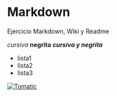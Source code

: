 # Markdown
Ejercicio Markdown, Wiki y Readme

*cursiva*
**negrita**
***cursiva y negrita***

* lista1
* lista2
* lista3

[![Tomatic](https://pbs.twimg.com/profile_images/649256113783836672/r30IvLdn_400x400.jpg)](http://www.google.es)

